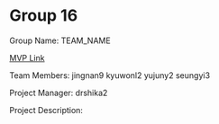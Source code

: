 # Group 16
Group Name: TEAM_NAME

[MVP Link](http://cs196.cs.illinois.edu)

Team Members: jingnan9	kyuwonl2	yujuny2	seungyi3

Project Manager: drshika2

Project Description:
